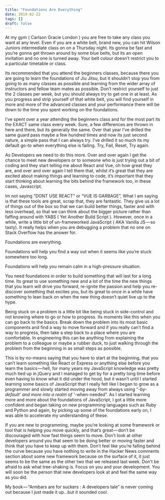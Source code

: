 ```yaml
---
title: "Foundations Are Everything"
date: 2019-02-22
tags: []
draft: false
---
```


At my gym ( Carlson Gracie London ) you are free to take any class you want at any level. Even if you are a white belt, brand new, you can hit Wilson Juniors intermediate class on on a Thursday night. Its gonna be fast and you’re gonna get thrown around by some blue belts, but its an open invitation and no one is turned away. Your belt colour doesn’t restrict you to a particular timetable or class.

Its recommended that you attend the beginners classes, because there you are going to learn the foundations of Jiu Jitsu, but it shouldn’t stop you from going to as many classes as possible and learning from the wider array of instructors and fellow team mates as possible. Don’t restrict yourself to just the 2 classes per week, but you should always try to get one in at least. As you progress and strip yourself of that white belt, you will find yourself in more and more of the advanced classes and your performance there will be down to the time you spent working on the foundations.

I’ve spent over a year attending the beginners class and for the most part its the EXACT same class every week. Sure, a few differences are thrown in here and there, but its generally the same. Over that year I’ve drilled the same guard pass maybe a few hundred times and now its just second nature, a simple pass that I can always try. I’ve drilled it so much its my default go-to when everything else is failing. Try, Fail, Reset, Try again.

As Developers we need to do this more. Over and over again I get the chance to meet new developers or to someone who is just trying out a bit of coding and they start telling me about React and Vue, oh how great they are, and over and over again I tell them that, whilst it’s great that they are excited about making things and learning to code, it’s important that they start thinking about learning the bits behind the framework too, in these cases, Javascript.

Im not saying “DONT USE REACT” or “VUE IS GARBAGE”, What I am saying is that these tools are great, scrap that, they are fantastic. They give us a lot of things out of the box so that we can build better things, faster and with less overhead, so that we can think about the bigger picture rather than faffing around with YABS ( Yet Another Build Script ). However, once in a while, write a little bit of un-frameworked JavaScript ( AKA Vanilla JS — so tasty). It really helps when you are debugging a problem that no one on Stack Overflow has the answer for.

Foundations are everything.

Foundations will help you find a way out when it seems like you’re stuck somewhere too long.

Foundations will help you remain calm in a high-pressure situation.

You need foundations in order to build something that will last for a long time. Its great to use something new and a lot of the time the new things that you learn will drive you forward, re-ignite the passion and help you re-discover something that excites you, but its great to once in a while have something to lean back on when the new thing doesn’t quiet live up to the hype.

Being stuck on a problem is a little bit like being stuck in side-control and not knowing where to go or how to progress. Its moments like this when you can go back to the basics. Break down the problem into its most basic components and find a way to move forward and if you really can’t find a way to progress, then take a step back to a place where you are comfortable. In engineering this can be anything from explaining the problem to a colleague or maybe a rubber duck, to just walking through the problem from the beginning in as small steps as possible.

This is by no-means saying that you have to start at the beginning, that you can’t learn something like React or Express or anything else before you learn the basics — hell, for many years my JavaScript knowledge was pretty much tied up in jQuery and I managed to get by for a pretty long time before even having to know what it did under the hood, but it wasn’t until I started learning some basics of JavaScript that I really felt like I began to grow as a programmer and slowly started moving away from always using “*-by-default’ and more into a realm of ‘*-when-needed”. As I started learning more and more about the foundations of JavaScript, I got a little more confident and began taking on new programming languages such as Ruby and Python and again, by picking up some of the foundations early on, I was able to accelerate my understanding of these.

If you are new to programming, maybe you’re looking at some framework or tool that is helping you move quickly, and that’s great — don’t be discouraged with how fast things seem to move. Don’t look at other developers around you that seem to be doing better or moving faster and think that you have to keep up with them. Don’t feel like you’re falling behind the curve because you have nothing to write in the Hacker News comments section about some new framework because on the surface of it, it just seems to be the same as the other two that we released last week. Don’t be afraid to ask what tree-shaking is. Focus on you and your development. You will soon be the person that new developers look at and feel the same way as you did.

My book — “Armbars are for suckers : A developers tale” is never coming out because I just made it up…but it sounded cool.